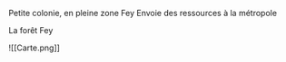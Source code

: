 Petite colonie, en pleine zone Fey
Envoie des ressources à la métropole 


La forêt Fey

![[Carte.png]]
